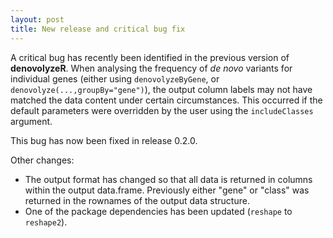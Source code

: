 ```yaml
---
layout: post
title: New release and critical bug fix
---
```


A critical bug has recently been identified in the previous version of **denovolyzeR**.  When analysing the frequency of *de novo* variants for individual genes (either using `denovolyzeByGene`, or `denovolyze(...,groupBy="gene")`), the output column labels may not have matched the data content under certain circumstances.  This occurred if the default parameters were overridden by the user using the `includeClasses` argument.  

This bug has now been fixed in release 0.2.0.  

Other changes:  

- The output format has changed so that all data is returned in columns within the output data.frame.  Previously either "gene" or "class" was returned in the rownames of the output data structure.  
- One of the package dependencies has been updated (`reshape` to `reshape2`).  

